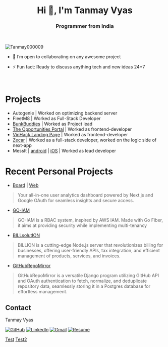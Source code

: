 <h1 align="center">Hi 👋, I'm Tanmay Vyas</h1>
<h3 align="center">Programmer from India</h3>

<br>

<p align="left"> <img src="https://komarev.com/ghpvc/?username=Tanmay000009&label=Profile%20views&color=0e75b6&style=flat" alt="Tanmay000009" /> </p>

- 👯 I’m open to collaborating on any awesome project

- ⚡ Fun fact: Ready to discuss anything tech and new ideas 24*7
<br>

<h1> Projects </h1>

- Autogenie | Worked on optimizing backend server
- FleetM8 | Worked as Full-Stack Developer
- [BunkBuddies](https://bunkbuddies.vinnovateit.com/) | Worked as Project lead
- [The Opportunities Portal](https://www.theopportunitiesportal.com/) | Worked as frontend-developer
- [VinHack Landing Page](https://vinhack.vinnovateit.com/) | Worked as frontend-developer
- [Zecar](https://zecar.com/) | Worked as a full-stack developer, worked on the logic side of next-app
- MessIt | [android](https://play.google.com/store/apps/details?id=com.vinnovateit.messit) | [iOS](https://apps.apple.com/in/app/messit/id6443450483) | Worked as lead developer

<h1> Recent Personal Projects </h1>

- [Board](https://github.com/Tanmay000009/Board) | [Web](https://board-tanmay.vercel.app/)
> Your all-in-one user analytics dashboard powered by Next.js and Google OAuth for seamless insights and secure access.

- [GO-IAM](https://github.com/Tanmay000009/)
> GO-IAM is a RBAC system, inspired by AWS IAM. Made with Go Fiber, it aims at providing security while implementing multi-tenancy

- [BILLsolutION](https://github.com/Tanmay000009/BILLsolutION)
> BILLION is a cutting-edge Node.js server that revolutionizes billing for businesses, offering user-friendly APIs, tax integration, and efficient management of products, services, and invoices.

- [GitHubRepoMirror](https://github.com/Tanmay000009/GitHubRepoMirror)
> GitHubRepoMirror is a versatile Django program utilizing GitHub API and OAuth authentication to fetch, normalize, and deduplicate repository data, seamlessly storing it in a Postgres database for effortless management.


## Contact

Tanmay Vyas

[![GitHub](https://img.shields.io/badge/github-%23121011.svg?style=for-the-badge&logo=github&logoColor=white)](https://github.com/Tanmay000009)
[![LinkedIn](https://img.shields.io/badge/linkedin-%230077B5.svg?style=for-the-badge&logo=linkedin&logoColor=white)](https://www.linkedin.com/in/tanmay-vyas-09/)
[![Gmail](https://img.shields.io/badge/Gmail-D14836?style=for-the-badge&logo=gmail&logoColor=white)](mailto:tanmayvyas09@gmail.com)
[![Resume](https://img.shields.io/badge/Resume-000000?style=for-the-badge&logo=read-the-docs&logoColor=white)](https://drive.google.com/file/d/1lkfmeqseeSwK1GlJHEblz2ZuYzdNBRhm/view?usp=drive_link)

[Test](tanmayvyas009@gmail.com)
[Test2](test@gmail.com)
